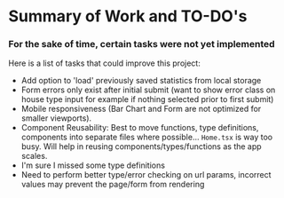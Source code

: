 # Summary of Work and TO-DO's

### For the sake of time, certain tasks were not yet implemented

Here is a list of tasks that could improve this project:
- Add option to 'load' previously saved statistics from local storage
- Form errors only exist after initial submit (want to show error class on house type input for example if nothing selected prior to first submit)
- Mobile responsiveness (Bar Chart and Form are not optimized for smaller viewports).
- Component Reusability: Best to move functions, type definitions, components into separate files where possible... `Home.tsx` is way too busy. Will help in reusing components/types/functions as the app scales.
- I'm sure I missed some type definitions
- Need to perform better type/error checking on url params, incorrect values may prevent the page/form from rendering